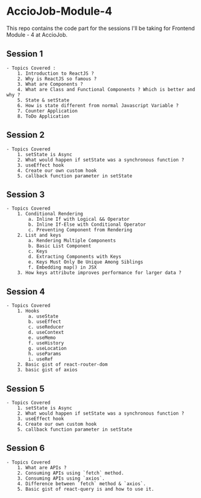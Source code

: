 # AccioJob-Module-4

This repo contains the code part for the sessions I'll be taking for Frontend Module - 4 at AccioJob.

## Session 1

    - Topics Covered :
        1. Introduction to ReactJS ?
        2. Why is ReactJS so famous ?
        3. What are Components ?
        4. What are Class and Functional Components ? Which is better and why ?
        5. State & setState
        6. How is state different from normal Javascript Variable ?
        7. Counter Application
        8. ToDo Application

## Session 2

    - Topics Covered
        1. setState is Async
        2. What would happen if setState was a synchronous function ?
        3. useEffect hook
        4. Create our own custom hook
        5. callback function parameter in setState

## Session 3

    - Topics Covered
        1. Conditional Rendering
            a. Inline If with Logical && Operator
            b. Inline If-Else with Conditional Operator
            c. Preventing Component from Rendering
        2. List and keys
            a. Rendering Multiple Components
            b. Basic List Component
            c. Keys
            d. Extracting Components with Keys
            e. Keys Must Only Be Unique Among Siblings
            f. Embedding map() in JSX
        3. How keys attribute improves performance for larger data ?

## Session 4

    - Topics Covered
        1. Hooks
            a. useState
            b. useEffect
            c. useReducer
            d. useContext
            e. useMemo
            f. useHistory
            g. useLocation
            h. useParams
            i. useRef
        2. Basic gist of react-router-dom
        3. basic gist of axios

## Session 5

    - Topics Covered
        1. setState is Async
        2. What would happen if setState was a synchronous function ?
        3. useEffect hook
        4. Create our own custom hook
        5. callback function parameter in setState

## Session 6

    - Topics Covered
        1. What are APIs ?
        2. Consuming APIs using `fetch` method.
        3. Consuming APIs using `axios`.
        4. Difference between `fetch` method & `axios`.
        5. Basic gist of react-query is and how to use it.
